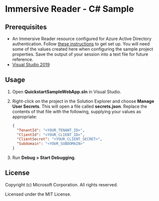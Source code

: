 ﻿# Immersive Reader - C# Sample

## Prerequisites

* An Immersive Reader resource configured for Azure Active Directory authentication. Follow [these instructions](https://docs.microsoft.com/azure/cognitive-services/immersive-reader/how-to-create-immersive-reader) to get set up. You will need some of the values created here when configuring the sample project properties. Save the output of your session into a text file for future reference.
* [Visual Studio 2019](https://visualstudio.microsoft.com/downloads)

## Usage

1. Open **QuickstartSampleWebApp.sln** in Visual Studio.

1. Right-click on the project in the Solution Explorer and choose **Manage User Secrets**. This will open a file called **secrets.json**. Replace the contents of that file with the following, supplying your values as appropriate:

    ```json
    {
      "TenantId": "<YOUR_TENANT_ID>",
      "ClientId": "<YOUR_CLIENT_ID>",
      "ClientSecret": "<YOUR_CLIENT_SECRET>",
      "Subdomain": "<YOUR_SUBDOMAIN>"
    }
    ```

1. Run **Debug > Start Debugging**.

## License

Copyright (c) Microsoft Corporation. All rights reserved.

Licensed under the MIT License.

